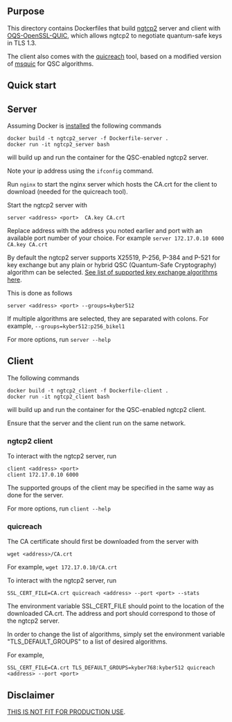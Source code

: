 ## Purpose 
This directory contains Dockerfiles that build [ngtcp2](https://github.com/ngtcp2/ngtcp2) server and client with  [OQS-OpenSSL-QUIC](https://github.com/open-quantum-safe/oqs-demos/tree/main/quic), which allows ngtcp2 to negotiate quantum-safe keys in TLS 1.3. 


The client also comes with the [quicreach](https://github.com/microsoft/quicreach) tool, based on a modified version of  [msquic](https://github.com/microsoft/msquic/)  for QSC algorithms.

## Quick start

## Server
Assuming Docker is [installed](https://docs.docker.com/install) the following commands

```
docker build -t ngtcp2_server -f Dockerfile-server .
docker run -it ngtcp2_server bash
```

will build up and run the container for the QSC-enabled ngtcp2 server.

Note your ip address using the  `ifconfig` command.

Run `nginx` to start the nginx server which hosts the CA.crt for the client to download (needed for the quicreach tool).

Start the ngtcp2 server with 
```
server <address> <port>  CA.key CA.crt
```

Replace address with the address you noted earlier and port with an available port number of your choice.
For example `server 172.17.0.10 6000  CA.key CA.crt`


By default the ngtcp2 server supports X25519, P-256, P-384 and P-521 for key exchange but any plain or hybrid QSC (Quantum-Safe Cryptography) algorithm can be selected. [See list of supported key exchange algorithms here](https://github.com/open-quantum-safe/openssl/tree/OQS-OpenSSL_1_1_1-stable#key-exchange).

This is done as follows
```
server <address> <port> --groups=kyber512
```

If multiple algorithms are selected, they are separated with colons.
For example, `--groups=kyber512:p256_bikel1`

For more options, run `server --help`
## Client
The following commands

```
docker build -t ngtcp2_client -f Dockerfile-client .
docker run -it ngtcp2_client bash
```

will build up and run the container for the QSC-enabled ngtcp2 client.

Ensure that the server and the client run on the same network.

### ngtcp2 client
To interact with the ngtcp2 server, run
```
client <address> <port>
client 172.17.0.10 6000
```

The supported groups of the client may be specified in the same way as done for the server.

For more options, run `client --help`

### quicreach

The CA certificate should first be downloaded from the server with 
```
wget <address>/CA.crt
```

For example, `wget 172.17.0.10/CA.crt`

To interact with the ngtcp2 server, run 
```
SSL_CERT_FILE=CA.crt quicreach <address> --port <port> --stats
```

The environment variable SSL_CERT_FILE should point to the location of the downloaded CA.crt.
The address and port should correspond to those of the ngtcp2 server.

In order to change the list of algorithms, simply set the environment variable "TLS_DEFAULT_GROUPS" to a list of desired algorithms.

For example, 
```
SSL_CERT_FILE=CA.crt TLS_DEFAULT_GROUPS=kyber768:kyber512 quicreach <address> --port <port>
```


## Disclaimer

[THIS IS NOT FIT FOR PRODUCTION USE](https://github.com/open-quantum-safe/openssl#limitations-and-security).
